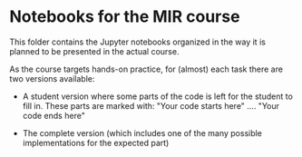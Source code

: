 # Notebooks for the MIR course

This folder contains the Jupyter notebooks organized in the way it is planned to be presented in the actual course.

As the course targets hands-on practice, for (almost) each task there are two versions available:

- A student version where some parts of the code is left for the student to fill in. These parts are marked with: "Your code starts here" .... "Your code ends here"

- The complete version (which includes one of the many possible implementations for the expected part)


